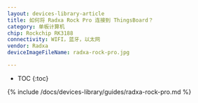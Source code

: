 ```yaml
---
layout: devices-library-article
title: 如何将 Radxa Rock Pro 连接到 ThingsBoard？
category: 单板计算机
chip: Rockchip RK3188
connectivity: WIFI，蓝牙，以太网
vendor: Radxa
deviceImageFileName: radxa-rock-pro.jpg

---
```



* TOC
{:toc}

{% include /docs/devices-library/guides/radxa-rock-pro.md %}